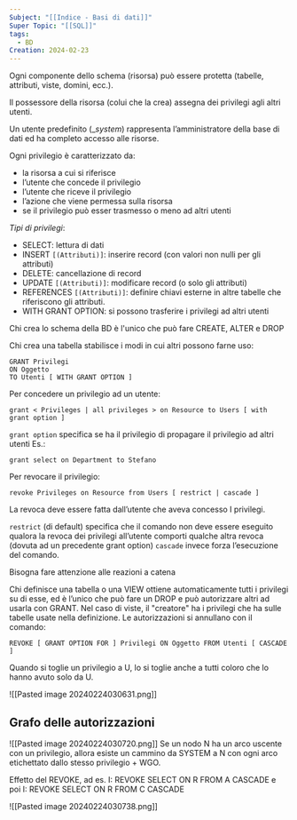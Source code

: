 ```yaml
---
Subject: "[[Indice - Basi di dati]]"
Super Topic: "[[SQL]]"
tags:
  - BD
Creation: 2024-02-23
---
```

Ogni componente dello schema (risorsa) può essere protetta (tabelle, attributi, viste, domini, ecc.).

Il possessore della risorsa (colui che la crea) assegna dei privilegi agli altri utenti.

Un utente predefinito ($\_system$) rappresenta l’amministratore della base di dati ed ha completo accesso alle risorse.

Ogni privilegio è caratterizzato da:  
- la risorsa a cui si riferisce  
- l’utente che concede il privilegio 
- l’utente che riceve il privilegio 
- l’azione che viene permessa sulla risorsa 
- se il privilegio può esser trasmesso o meno ad altri utenti

*Tipi di privilegi*: 
- SELECT: lettura di dati 
- INSERT `[(Attributi)]`: inserire record (con valori non nulli per gli attributi) 
- DELETE: cancellazione di record 
- UPDATE `[(Attributi)]`: modificare record (o solo gli attributi) 
- REFERENCES `[(Attributi)]`: definire chiavi esterne in altre tabelle che riferiscono gli attributi. 
- WITH GRANT OPTION: si possono trasferire i privilegi ad altri utenti


Chi crea lo schema della BD è l'unico che può fare CREATE, ALTER e DROP  

Chi crea una tabella stabilisce i modi in cui altri possono farne uso: 
```MYSQL
GRANT Privilegi 
ON Oggetto 
TO Utenti [ WITH GRANT OPTION ]
```

Per concedere un privilegio ad un utente: 
```MYSQL
grant < Privileges | all privileges > on Resource to Users [ with grant option ] 
```

`grant option` specifica se ha il privilegio di propagare il privilegio ad altri utenti 
	Es.: 
```MYSQL
grant select on Department to Stefano 
```

Per revocare il privilegio: 
```MYSQL
revoke Privileges on Resource from Users [ restrict | cascade ]
```

La revoca deve essere fatta dall’utente che aveva concesso I privilegi.

`restrict` (di default) specifica che il comando non deve essere eseguito qualora la revoca dei privilegi all’utente comporti qualche altra revoca (dovuta ad un precedente grant option) 
`cascade` invece forza l’esecuzione del comando.

Bisogna fare attenzione alle reazioni a catena

Chi definisce una tabella o una VIEW ottiene automaticamente tutti i privilegi su di esse, ed è l’unico che può fare un DROP e può autorizzare altri ad usarla con GRANT. 
Nel caso di viste, il "creatore" ha i privilegi che ha sulle tabelle usate nella definizione. 
Le autorizzazioni si annullano con il comando:  
```MYSQL
REVOKE [ GRANT OPTION FOR ] Privilegi ON Oggetto FROM Utenti [ CASCADE ] 
```

Quando si toglie un privilegio a U, lo si toglie anche a tutti coloro che lo hanno avuto solo da U.

![[Pasted image 20240224030631.png]]

## Grafo delle autorizzazioni

![[Pasted image 20240224030720.png]]
Se un nodo N ha un arco uscente con un privilegio, allora esiste un cammino da SYSTEM a N con ogni arco etichettato dallo stesso privilegio + WGO. 

Effetto del REVOKE, ad es.
	I: REVOKE SELECT ON R FROM A CASCADE 
e poi 
	I: REVOKE SELECT ON R FROM C CASCADE

![[Pasted image 20240224030738.png]]
